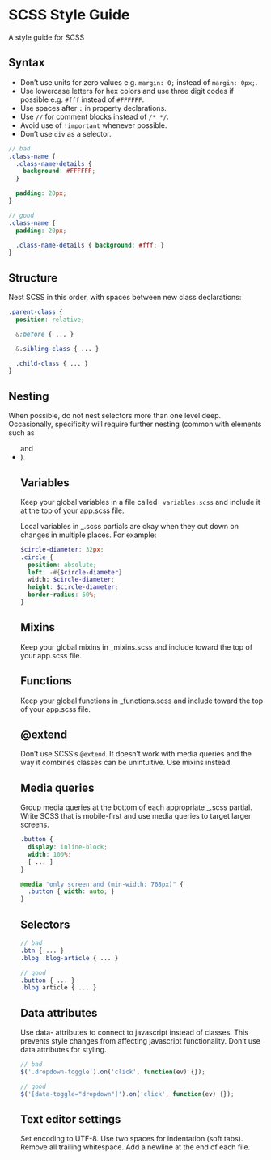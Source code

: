 SCSS Style Guide
==========

A style guide for SCSS

Syntax
---
- Don’t use units for zero values e.g. `margin: 0;` instead of `margin: 0px;`.
- Use lowercase letters for hex colors and use three digit codes if possible e.g. `#fff` instead of `#FFFFFF`.
- Use spaces after `:` in property declarations.
- Use `//` for comment blocks instead of `/* */`.
- Avoid use of `!important` whenever possible.
- Don’t use `div` as a selector.

```scss
// bad
.class-name {
  .class-name-details {
    background: #FFFFFF;
  }

  padding: 20px;
}

// good
.class-name {
  padding: 20px;

  .class-name-details { background: #fff; }
}
```

Structure
---
Nest SCSS in this order, with spaces between new class declarations:

```scss
.parent-class {
  position: relative;

  &:before { ... }

  &.sibling-class { ... }

  .child-class { ... }
}
```


Nesting
---
When possible, do not nest selectors more than one level deep. Occasionally, specificity will require further nesting (common with elements such as <ul> and <li>).


Variables
---
Keep your global variables in a file called `_variables.scss` and include it at the top of your app.scss file.

Local variables in _.scss partials are okay when they cut down on changes in multiple places. For example:

```scss
$circle-diameter: 32px;
.circle {
  position: absolute;
  left: -#{$circle-diameter}
  width: $circle-diameter;
  height: $circle-diameter;
  border-radius: 50%;
}
```


Mixins
---
Keep your global mixins in _mixins.scss and include toward the top of your app.scss file.


Functions
---
Keep your global functions in _functions.scss and include toward the top of your app.scss file.


@extend
---
Don’t use SCSS’s `@extend`. It doesn’t work with media queries and the way it combines classes can be unintuitive. Use mixins instead.


Media queries
---
Group media queries at the bottom of each appropriate _.scss partial. Write SCSS that is mobile-first and use media queries to target larger screens.

```scss
.button {
  display: inline-block;
  width: 100%;
  [ ... ]
}

@media "only screen and (min-width: 768px)" {
  .button { width: auto; }
}
```


Selectors
---

```scss
// bad
.btn { ... }
.blog .blog-article { ... }

// good
.button { ... }
.blog article { ... }
```


Data attributes
---
Use data- attributes to connect to javascript instead of classes. This prevents style changes from affecting javascript functionality. Don’t use data attributes for styling.

```javascript
// bad
$('.dropdown-toggle').on('click', function(ev) {});

// good
$('[data-toggle="dropdown"]').on('click', function(ev) {});
```


Text editor settings
---
Set encoding to UTF-8.
Use two spaces for indentation (soft tabs).
Remove all trailing whitespace.
Add a newline at the end of each file.
